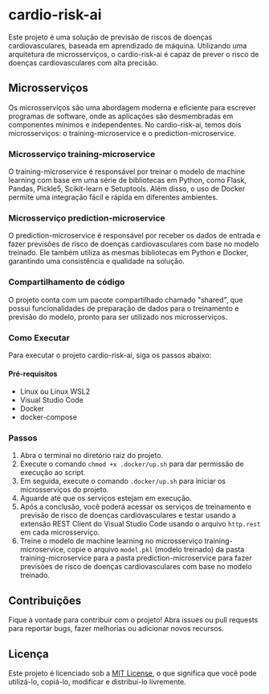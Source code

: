 # cardio-risk-ai
Este projeto é uma solução de previsão de riscos de doenças cardiovasculares, baseada em aprendizado de máquina. Utilizando uma arquitetura de microsserviços, o cardio-risk-ai é capaz de prever o risco de doenças cardiovasculares com alta precisão.


## Microsserviços
Os microsserviços são uma abordagem moderna e eficiente para escrever programas de software, onde as aplicações são desmembradas em componentes mínimos e independentes. No cardio-risk-ai, temos dois microsserviços: o training-microservice e o prediction-microservice.


### Microsserviço training-microservice
O training-microservice é responsável por treinar o modelo de machine learning com base em uma série de bibliotecas em Python, como Flask, Pandas, Pickle5, Scikit-learn e Setuptools. Além disso, o uso de Docker permite uma integração fácil e rápida em diferentes ambientes.


### Microsserviço prediction-microservice
O prediction-microservice é responsável por receber os dados de entrada e fazer previsões de risco de doenças cardiovasculares com base no modelo treinado. Ele também utiliza as mesmas bibliotecas em Python e Docker, garantindo uma consistência e qualidade na solução.


### Compartilhamento de código
O projeto conta com um pacote compartilhado chamado "shared", que possui funcionalidades de preparação de dados para o treinamento e previsão do modelo, pronto para ser utilizado nos microsserviços.


### Como Executar
Para executar o projeto cardio-risk-ai, siga os passos abaixo:

#### Pré-requisitos
- Linux ou Linux WSL2
- Visual Studio Code
- Docker
- docker-compose

### Passos
1. Abra o terminal no diretório raiz do projeto.
2. Execute o comando `chmod +x .docker/up.sh` para dar permissão de execução ao script.
3. Em seguida, execute o comando `.docker/up.sh` para iniciar os microsserviços do projeto.
4. Aguarde até que os serviços estejam em execução.
5. Após a conclusão, você poderá acessar os serviços de treinamento e previsão de risco de doenças cardiovasculares e testar usando a extensão REST Client do Visual Studio Code usando o arquivo `http.rest` em cada microsserviço.
6. Treine o modelo de machine learning no microsserviço training-microservice, copie o arquivo `model.pkl` (modelo treinado) da pasta training-microservice para a pasta prediction-microservice para fazer previsões de risco de doenças cardiovasculares com base no modelo treinado.

## Contribuições
Fique à vontade para contribuir com o projeto! Abra issues ou pull requests para reportar bugs, fazer melhorias ou adicionar novos recursos.

## Licença
Este projeto é licenciado sob a [MIT License](https://mit-license.org), o que significa que você pode utilizá-lo, copiá-lo, modificar e distribuí-lo livremente.
